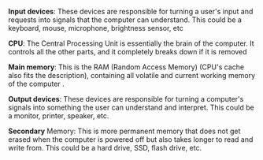 **Input devices**: These devices are responsible for turning a user's input and requests into signals that the computer can understand.
This could be a keyboard, mouse, microphone, brightness sensor, etc

**CPU**: The Central Processing Unit is essentially the brain of the computer. It controls all the other parts, and it completely breaks down if it is removed

**Main memory**: This is the RAM (Random Access Memory) (CPU's cache also fits the description), containing all volatile and current working memory of the computer .

**Output devices**: These devices are responsible for turning a computer's signals into something the user can understand and interpret.
This could be a monitor, printer, speaker, etc.

**Secondary** Memory: This is more permanent memory that does not get erased when the computer is powered off but also takes longer to read and write from.
This could be a hard drive, SSD, flash drive, etc.